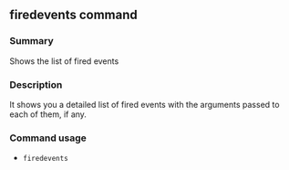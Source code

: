 ## firedevents command

### Summary

Shows the list of fired events

### Description

It shows you a detailed list of fired events with the arguments passed to each of them, if any.

### Command usage

* `firedevents`